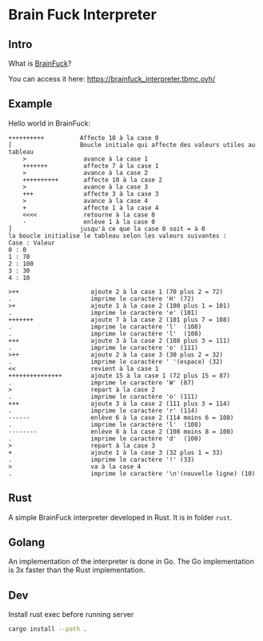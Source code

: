 ﻿# Brain Fuck Interpreter

## Intro

What is [BrainFuck](https://en.wikipedia.org/wiki/Brainfuck)?

You can access it here:
https://brainfuck_interpreter.tbmc.ovh/

## Example

Hello world in BrainFuck:

```brainfuck
++++++++++          Affecte 10 à la case 0
[                   Boucle initiale qui affecte des valeurs utiles au tableau 
    >                avance à la case 1 
    +++++++          affecte 7 à la case 1
    >                avance à la case 2
    ++++++++++       affecte 10 à la case 2 
    >                avance à la case 3
    +++              affecte 3 à la case 3
    >                avance à la case 4
    +                affecte 1 à la case 4
    <<<<             retourne à la case 0
    -                enlève 1 à la case 0
]                   jusqu'à ce que la case 0 soit = à 0
la boucle initialise le tableau selon les valeurs suivantes :
Case : Valeur
0 : 0
1 : 70
2 : 100
3 : 30
4 : 10

>++                    ajoute 2 à la case 1 (70 plus 2 = 72)
.                      imprime le caractère 'H' (72)
>+                     ajoute 1 à la case 2 (100 plus 1 = 101)
.                      imprime le caractère 'e' (101)
+++++++                ajoute 7 à la case 2 (101 plus 7 = 108)
.                      imprime le caractère 'l'  (108)
.                      imprime le caractère 'l'  (108)
+++                    ajoute 3 à la case 2 (108 plus 3 = 111)
.                      imprime le caractère 'o' (111)
>++                    ajoute 2 à la case 3 (30 plus 2 = 32)
.                      imprime le caractère ' '(espace) (32)
<<                     revient à la case 1
+++++++++++++++        ajoute 15 à la case 1 (72 plus 15 = 87)
.                      imprime le caractère 'W' (87)
>                      repart à la case 2
.                      imprime le caractère 'o' (111)
+++                    ajoute 3 à la case 2 (111 plus 3 = 114)
.                      imprime le caractère 'r' (114)
------                 enlève 6 à la case 2 (114 moins 6 = 108)
.                      imprime le caractère 'l'  (108)
--------               enlève 8 à la case 2 (108 moins 8 = 100)
.                      imprime le caractère 'd'  (100)
>                      repart à la case 3
+                      ajoute 1 à la case 3 (32 plus 1 = 33)
.                      imprime le caractère '!' (33)
>                      va à la case 4
.                      imprime le caractère '\n'(nouvelle ligne) (10)
```

## Rust

A simple BrainFuck interpreter developed in Rust.
It is in folder `rust`.

## Golang

An implementation of the interpreter is done in Go.
The Go implementation is 3x faster than the Rust implementation.

## Dev

Install rust exec before running server
```bash
cargo install --path .
```
